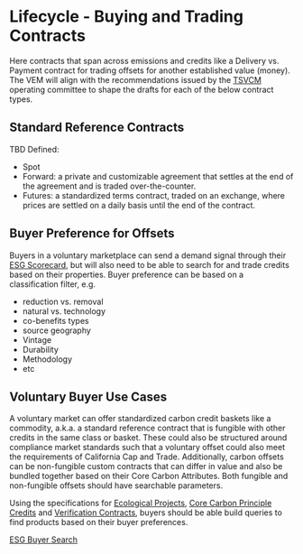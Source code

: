 # Lifecycle - Buying and Trading Contracts

Here contracts that span across emissions and credits like a Delivery vs. Payment contract for trading offsets for another established value (money). The VEM will align with the recommendations issued by the [TSVCM](https://www.iif.com/tsvcm) operating committee to shape the drafts for each of the below contract types.

## Standard Reference Contracts

TBD Defined:

- Spot
- Forward: a private and customizable agreement that settles at the end of the agreement and is traded over-the-counter.
- Futures: a standardized terms contract, traded on an exchange, where prices are settled on a daily basis until the end of the contract.
 
## Buyer Preference for Offsets

Buyers in a voluntary marketplace can send a demand signal through their [ESG Scorecard](../demand/ESG-Scorecard.md), but will also need to be able to search for and trade credits based on their properties. Buyer preference can be based on a classification filter, e.g. 
  - reduction vs. removal
  - natural vs. technology
  - co-benefits types
  - source geography
  - Vintage
  - Durability
  - Methodology
  - etc

## Voluntary Buyer Use Cases

A voluntary market can offer standardized carbon credit baskets like a commodity, a.k.a. a standard reference contract that is fungible with other credits in the same class or basket.  These could also be structured around compliance market standards such that a voluntary offset could also meet the requirements of California Cap and Trade.  Additionally, carbon offsets can be non-fungible custom contracts that can differ in value and also be bundled together based on their Core Carbon Attributes.  Both fungible and non-fungible offsets should have searchable parameters.

Using the specifications for [Ecological Projects](../credits/ecological-project.md), [Core Carbon Principle Credits](../credits/ccp.md) and [Verification Contracts](../credits/verification.md), buyers should be able build queries to find products based on their buyer preferences.

[ESG Buyer Search](../../images/demand-search.png)
